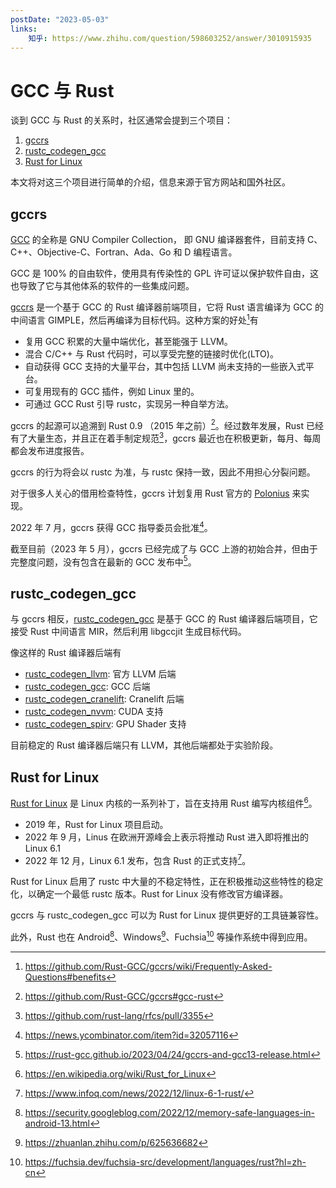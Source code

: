 ```yaml
---
postDate: "2023-05-03"
links:
    知乎: https://www.zhihu.com/question/598603252/answer/3010915935
---
```


# GCC 与 Rust

谈到 GCC 与 Rust 的关系时，社区通常会提到三个项目：

1. [gccrs](https://rust-gcc.github.io/)
2. [rustc_codegen_gcc](https://github.com/rust-lang/rustc_codegen_gcc)
3. [Rust for Linux](https://rust-for-linux.com/)

本文将对这三个项目进行简单的介绍，信息来源于官方网站和国外社区。

## gccrs

[GCC](https://gcc.gnu.org/) 的全称是 GNU Compiler Collection， 即 GNU 编译器套件，目前支持 C、C++、Objective-C、Fortran、Ada、Go 和 D 编程语言。

GCC 是 100% 的自由软件，使用具有传染性的 GPL 许可证以保护软件自由，这也导致了它与其他体系的软件的一些集成问题。

[gccrs](https://rust-gcc.github.io/) 是一个基于 GCC 的 Rust 编译器前端项目，它将 Rust 语言编译为 GCC 的中间语言 GIMPLE，然后再编译为目标代码。这种方案的好处[^1]有

+ 复用 GCC 积累的大量中端优化，甚至能强于 LLVM。
+ 混合 C/C++ 与 Rust 代码时，可以享受完整的链接时优化(LTO)。
+ 自动获得 GCC 支持的大量平台，其中包括 LLVM 尚未支持的一些嵌入式平台。
+ 可复用现有的 GCC 插件，例如 Linux 里的。
+ 可通过 GCC Rust 引导 rustc，实现另一种自举方法。

gccrs 的起源可以追溯到 Rust 0.9 （2015 年之前）[^2]。经过数年发展，Rust 已经有了大量生态，并且正在着手制定规范[^3]，gccrs 最近也在积极更新，每月、每周都会发布进度报告。

gccrs 的行为将会以 rustc 为准，与 rustc 保持一致，因此不用担心分裂问题。

对于很多人关心的借用检查特性，gccrs 计划复用 Rust 官方的 [Polonius](https://github.com/rust-lang/polonius) 来实现。

2022 年 7 月，gccrs 获得 GCC 指导委员会批准[^4]。

截至目前（2023 年 5 月），gccrs 已经完成了与 GCC 上游的初始合并，但由于完整度问题，没有包含在最新的 GCC 发布中[^5]。

## rustc_codegen_gcc

与 gccrs 相反，[rustc_codegen_gcc](https://github.com/rust-lang/rustc_codegen_gcc) 是基于 GCC 的 Rust 编译器后端项目，它接受 Rust 中间语言 MIR，然后利用 libgccjit 生成目标代码。

像这样的 Rust 编译器后端有

+ [rustc_codegen_llvm](https://github.com/rust-lang/rust/tree/master/compiler/rustc_codegen_llvm): 官方 LLVM 后端
+ [rustc_codegen_gcc](https://github.com/rust-lang/rustc_codegen_gcc): GCC 后端
+ [rustc_codegen_cranelift](https://github.com/bjorn3/rustc_codegen_cranelift): Cranelift 后端
+ [rustc_codegen_nvvm](https://github.com/Rust-GPU/Rust-CUDA#structure): CUDA 支持
+ [rustc_codegen_spirv](https://github.com/EmbarkStudios/rust-gpu): GPU Shader 支持

目前稳定的 Rust 编译器后端只有 LLVM，其他后端都处于实验阶段。

## Rust for Linux

[Rust for Linux](https://rust-for-linux.com/) 是 Linux 内核的一系列补丁，旨在支持用 Rust 编写内核组件[^6]。

+ 2019 年，Rust for Linux 项目启动。
+ 2022 年 9 月，Linus 在欧洲开源峰会上表示将推动 Rust 进入即将推出的 Linux 6.1
+ 2022 年 12 月，Linux 6.1 发布，包含 Rust 的正式支持[^7]。

Rust for Linux 启用了 rustc 中大量的不稳定特性，正在积极推动这些特性的稳定化，以确定一个最低 rustc 版本。Rust for Linux 没有修改官方编译器。

gccrs 与 rustc_codegen_gcc 可以为 Rust for Linux 提供更好的工具链兼容性。

此外，Rust 也在 Android[^8]、Windows[^9]、Fuchsia[^10] 等操作系统中得到应用。

[^1]: https://github.com/Rust-GCC/gccrs/wiki/Frequently-Asked-Questions#benefits
[^2]: https://github.com/Rust-GCC/gccrs#gcc-rust
[^3]: https://github.com/rust-lang/rfcs/pull/3355
[^4]: https://news.ycombinator.com/item?id=32057116
[^5]: https://rust-gcc.github.io/2023/04/24/gccrs-and-gcc13-release.html
[^6]: https://en.wikipedia.org/wiki/Rust_for_Linux
[^7]: https://www.infoq.com/news/2022/12/linux-6-1-rust/
[^8]: https://security.googleblog.com/2022/12/memory-safe-languages-in-android-13.html
[^9]: https://zhuanlan.zhihu.com/p/625636682
[^10]: https://fuchsia.dev/fuchsia-src/development/languages/rust?hl=zh-cn
